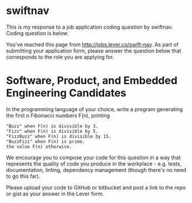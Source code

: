 # swiftnav
This is my response to a job application coding question by swiftnav. Coding question is below.

You've reached this page from http://jobs.lever.co/swift-nav. As part of submitting your application form, please answer the question below that corresponds to the role you are applying for.

# Software, Product, and Embedded Engineering Candidates

In the programming language of your choice, write a program generating the first n Fibonacci numbers F(n), printing

	"Buzz" when F(n) is divisible by 3.
	"Fizz" when F(n) is divisible by 5.
	"FizzBuzz" when F(n) is divisible by 15.
	"BuzzFizz" when F(n) is prime.
	the value F(n) otherwise.

We encourage you to compose your code for this question in a way that represents the quality of code you produce in the workplace - e.g. tests, documentation, linting, dependency management (though there's no need to go this far).

Please upload your code to GitHub or bitbucket and post a link to the repo or gist as your answer in the Lever form.

